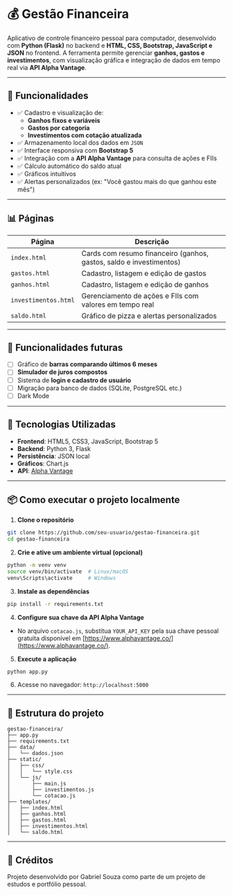 # 💰 Gestão Financeira

Aplicativo de controle financeiro pessoal para computador, desenvolvido com **Python (Flask)** no backend e **HTML, CSS, Bootstrap, JavaScript e JSON** no frontend. A ferramenta permite gerenciar **ganhos, gastos e investimentos**, com visualização gráfica e integração de dados em tempo real via **API Alpha Vantage**.

---

## 📌 Funcionalidades

- ✅ Cadastro e visualização de:
  - **Ganhos fixos e variáveis**
  - **Gastos por categoria**
  - **Investimentos com cotação atualizada**
- ✅ Armazenamento local dos dados em `JSON`
- ✅ Interface responsiva com **Bootstrap 5**
- ✅ Integração com a **API Alpha Vantage** para consulta de ações e FIIs
- ✅ Cálculo automático do saldo atual
- ✅ Gráficos intuitivos
- ✅ Alertas personalizados (ex: "Você gastou mais do que ganhou este mês")

---

## 📊 Páginas

| Página | Descrição |
|--------|-----------|
| `index.html` | Cards com resumo financeiro (ganhos, gastos, saldo e investimentos) |
| `gastos.html` | Cadastro, listagem e edição de gastos |
| `ganhos.html` | Cadastro, listagem e edição de ganhos |
| `investimentos.html` | Gerenciamento de ações e FIIs com valores em tempo real |
| `saldo.html` | Gráfico de pizza e alertas personalizados |

---

## 🚧 Funcionalidades futuras

- [ ] Gráfico de **barras comparando últimos 6 meses**
- [ ] **Simulador de juros compostos**
- [ ] Sistema de **login e cadastro de usuário**
- [ ] Migração para banco de dados (SQLite, PostgreSQL etc.)
- [ ] Dark Mode

---

## 🔧 Tecnologias Utilizadas

- **Frontend**: HTML5, CSS3, JavaScript, Bootstrap 5
- **Backend**: Python 3, Flask
- **Persistência**: JSON local
- **Gráficos**: Chart.js
- **API**: [Alpha Vantage](https://www.alphavantage.co/)

---

## 📦 Como executar o projeto localmente

1. **Clone o repositório**
```bash
git clone https://github.com/seu-usuario/gestao-financeira.git
cd gestao-financeira
```

2. **Crie e ative um ambiente virtual (opcional)**
```bash
python -m venv venv
source venv/bin/activate  # Linux/macOS
venv\Scripts\activate     # Windows
```

3. **Instale as dependências**
```bash
pip install -r requirements.txt
```

4. **Configure sua chave da API Alpha Vantage**
- No arquivo `cotacao.js`, substitua `YOUR_API_KEY` pela sua chave pessoal gratuita disponível em [https://www.alphavantage.co/](https://www.alphavantage.co/).

5. **Execute a aplicação**
```bash
python app.py
```

6. Acesse no navegador: `http://localhost:5000`

---

## 📁 Estrutura do projeto

```
gestao-financeira/
├── app.py
├── requirements.txt
├── data/
│   └── dados.json
├── static/
│   ├── css/
│   │   └── style.css
│   └── js/
│       ├── main.js
│       ├── investimentos.js
│       └── cotacao.js
├── templates/
│   ├── index.html
│   ├── ganhos.html
│   ├── gastos.html
│   ├── investimentos.html
│   └── saldo.html
```

---

## 🧠 Créditos

Projeto desenvolvido por Gabriel Souza como parte de um projeto de estudos e portfólio pessoal.

